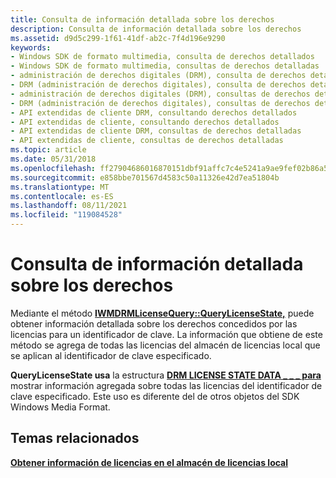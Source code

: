 ```yaml
---
title: Consulta de información detallada sobre los derechos
description: Consulta de información detallada sobre los derechos
ms.assetid: d9d5c299-1f61-41df-ab2c-7f4d196e9290
keywords:
- Windows SDK de formato multimedia, consulta de derechos detallados
- Windows SDK de formato multimedia, consultas de derechos detalladas
- administración de derechos digitales (DRM), consulta de derechos detallados
- DRM (administración de derechos digitales), consulta de derechos detallados
- administración de derechos digitales (DRM), consultas de derechos detalladas
- DRM (administración de derechos digitales), consultas de derechos detalladas
- API extendidas de cliente DRM, consultando derechos detallados
- API extendidas de cliente, consultando derechos detallados
- API extendidas de cliente DRM, consultas de derechos detalladas
- API extendidas de cliente, consultas de derechos detalladas
ms.topic: article
ms.date: 05/31/2018
ms.openlocfilehash: ff27904686016870151dbf91affc7c4e5241a9ae9fef02b86a5786fe1f5d506d
ms.sourcegitcommit: e858bbe701567d4583c50a11326e42d7ea51804b
ms.translationtype: MT
ms.contentlocale: es-ES
ms.lasthandoff: 08/11/2021
ms.locfileid: "119084528"
---
```

# <a name="querying-for-detailed-rights-information"></a>Consulta de información detallada sobre los derechos

Mediante el método [**IWMDRMLicenseQuery::QueryLicenseState,**](iwmdrmlicensequery-querylicensestate.md) puede obtener información detallada sobre los derechos concedidos por las licencias para un identificador de clave. La información que obtiene de este método se agrega de todas las licencias del almacén de licencias local que se aplican al identificador de clave especificado.

**QueryLicenseState usa** la estructura [**DRM LICENSE STATE DATA \_ \_ \_ para**](drmdrm-license-state-data.md) mostrar información agregada sobre todas las licencias del identificador de clave especificado. Este uso es diferente del de otros objetos del SDK Windows Media Format.

## <a name="related-topics"></a>Temas relacionados

<dl> <dt>

[**Obtener información de licencias en el almacén de licencias local**](getting-information-from-licenses-in-the-local-license-store.md)
</dt> </dl>

 

 




